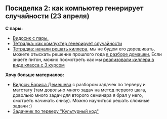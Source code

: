 ## Посиделка 2: как компьютер генерирует случайности (23 апреля)

__С пары:__

- [Видосик с пары.](https://www.youtube.com/watch?v=2cAJBfE1j3I&t=7309s)
- [Тетрадка: как компухтер генерирует случайности](https://nbviewer.jupyter.org/github/FUlyankin/r_probability/blob/master/end_seminars_2020/sem02/simulation_distributions.ipynb)
- [Тетрадка: начали решать киллера,](https://nbviewer.jupyter.org/github/FUlyankin/r_probability/blob/master/end_seminars_2020/sem02/simulation_tasks.ipynb) мы не будем его дорешивать, можете отыскать решение прошлого года [в разборе домашки.](https://nbviewer.jupyter.org/github/FUlyankin/r_probability/blob/master/end_seminars_2019/HW/HW1_solution.ipynb) Если знаете питон, можно посмотреть как мы [реализовали киллера в виде класса с 3 курсом](https://www.youtube.com/watch?v=f1Qvxha7aFY&t=5761s)


__Хочу больше материалов:__

* [Видосы Бориса Демешева](https://vimeo.com/album/2521777) с разбором задачек по терверу и матстату (там довольно много задач на метод первого шага, довольно много задач для второго семинара я брал у него, смотреть начинать снизу). Можно научиться решать сложные задачи :)
* [Задачник по терверу "Культурный код"](https://github.com/bdemeshev/probability_dna)
